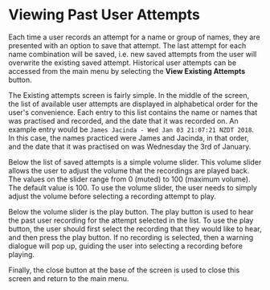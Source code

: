 # Viewing Past User Attempts

Each time a user records an attempt for a name or group of names, they are presented with an option to save that attempt.
The last attempt for each name combination will be saved, i.e. new saved attempts from the user will overwrite the existing saved attempt.
Historical user attempts can be accessed from the main menu by selecting the **View Existing Attempts** button.

The Existing attempts screen is fairly simple. In the middle of the screen, the list of available user attempts are displayed in alphabetical order
for the user's convenience. Each entry to this list contains the name or names that was practised and recorded, and the date that it was
recorded on. An example entry would be `James Jacinda - Wed Jan 03 21:07:21 NZDT 2018`. In this case, the names practiced were
James and Jacinda, in that order, and the date that it was practised on was Wednesday the 3rd of January.

Below the list of saved attempts is a simple volume slider. This volume slider allows the user to adjust the volume that the 
recordings are played back. The values on the slider range from 0 (muted) to 100 (maximum volume). The default value is 100. To use the 
volume slider, the user needs to simply adjust the volume before selecting a recording attempt to play.

Below the volume slider is the play button. The play button is used to hear the past user recording for the attempt selected
in the list. To use the play button, the user should first select the recording that they would like to hear, and then press
the play button. If no recording is selected, then a warning dialogue will pop up, guiding the user into selecting a recording 
before playing.

Finally, the close button at the base of the screen is used to close this screen and return to the main menu.

